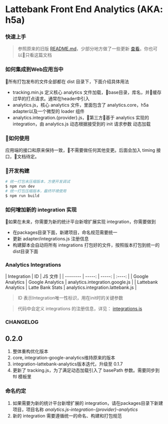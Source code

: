 # Lattebank Front End Analytics (AKA: h5a)

### 快速上手
> 参照原来的旧版 [README.md](http://gitlab.sit.caijj.net/client-web/analytics.js-integration-latte-bank-stats/blob/develop/README.md)，少部分地方做了一些更新 [查看](http://gitlab.sit.caijj.net/client-web/latte-h5a/tree/master/docs/README.md)。你也可以只看这篇文档

### 如何集成到Web应用当中
所有打包发布的文件全部都在 dist 目录下，下面介绍具体用法
* tracking.min.js 定义核心 analytics 文件加载，base目录，库名，并缓存过早的打点请求。通常在header中引入
* analytics.js，核心 analytics 文件，里面包含了 analytics.core，h5a adapter以及一个微型的 loader 组件
* analytics.integration.{provider}.js，第三方基于 analytics 实现的 integration，由 analytics.js 动态根据接受到的 init 请求参数 动态加载

### 如何使用
应用端的接口和原来保持一致，不需要做任何其他变更。后面会加入 timing 接口，文档待定。

### 开发构建
```bash
# 统一打包未压缩版本，方便开发调试
$ npm run dev
# 统一打包压缩版本，最终环境使用
$ npm run build
```


### 如何增加新的 integration 实现
如果在未来，你需要为新的统计平台新增扩展实现 integration，你需要做到
* 在packages目录下面，新建项目，命名规范需要统一
* 更新 adapter/integrations.js 注册信息
* 构建脚本会自动将所有 integrations 打包好的文件，按照版本打包到统一的dist目录下面

### Analytics Integrations

| Integration | ID | JS 文件 |
| --------   | -----:   | -----:   | :----: |
| Google Analytics | Google Analytics | analytics.integration.google.js |
| Lattebank Analytics | Latte Bank Stats | analytics.integration.lattebank.js |

> ID 表示Integration唯一性标识，用在init时的关键参数

> 代码中会定义 integrations 的注册信息，详见： [integrations.js](http://gitlab.sit.caijj.net/client-web/latte-h5a/blob/master/adapter/integrations.js)

### CHANGELOG
0.2.0
--
1. 整体重构优化版本
2. core, integration-google-analytics维持原来的版本
3. integration-lattebank-analytics版本迭代，升级至 0.1.7
4. 更新了 tracking.js，为了满足动态加载引入了 basePath 参数。需要同步到 ftl 模板里

### 命名约定
1. 如果需要为新的统计平台新增扩展的 integration，请在packages目录下新建项目，项目名称 *analytics.js-integration-{provider}-analytics*
2. 新的 integration 需要遵循统一的命名、构建和打包规范